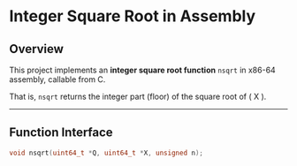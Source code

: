 # Integer Square Root in Assembly  

## Overview  
This project implements an **integer square root function** `nsqrt` in x86-64 assembly, callable from C.  

That is, `nsqrt` returns the integer part (floor) of the square root of \( X \).  

---

## Function Interface  
```c
void nsqrt(uint64_t *Q, uint64_t *X, unsigned n);
